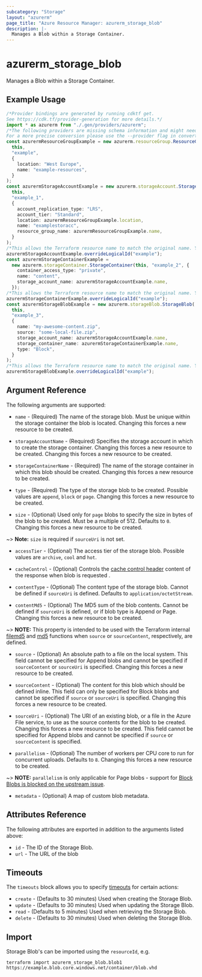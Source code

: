 ```yaml
---
subcategory: "Storage"
layout: "azurerm"
page_title: "Azure Resource Manager: azurerm_storage_blob"
description: |-
  Manages a Blob within a Storage Container.
---
```


# azurerm\_storage\_blob

Manages a Blob within a Storage Container.

## Example Usage

```typescript
/*Provider bindings are generated by running cdktf get.
See https://cdk.tf/provider-generation for more details.*/
import * as azurerm from "./.gen/providers/azurerm";
/*The following providers are missing schema information and might need manual adjustments to synthesize correctly: azurerm.
For a more precise conversion please use the --provider flag in convert.*/
const azurermResourceGroupExample = new azurerm.resourceGroup.ResourceGroup(
  this,
  "example",
  {
    location: "West Europe",
    name: "example-resources",
  }
);
const azurermStorageAccountExample = new azurerm.storageAccount.StorageAccount(
  this,
  "example_1",
  {
    account_replication_type: "LRS",
    account_tier: "Standard",
    location: azurermResourceGroupExample.location,
    name: "examplestoracc",
    resource_group_name: azurermResourceGroupExample.name,
  }
);
/*This allows the Terraform resource name to match the original name. You can remove the call if you don't need them to match.*/
azurermStorageAccountExample.overrideLogicalId("example");
const azurermStorageContainerExample =
  new azurerm.storageContainer.StorageContainer(this, "example_2", {
    container_access_type: "private",
    name: "content",
    storage_account_name: azurermStorageAccountExample.name,
  });
/*This allows the Terraform resource name to match the original name. You can remove the call if you don't need them to match.*/
azurermStorageContainerExample.overrideLogicalId("example");
const azurermStorageBlobExample = new azurerm.storageBlob.StorageBlob(
  this,
  "example_3",
  {
    name: "my-awesome-content.zip",
    source: "some-local-file.zip",
    storage_account_name: azurermStorageAccountExample.name,
    storage_container_name: azurermStorageContainerExample.name,
    type: "Block",
  }
);
/*This allows the Terraform resource name to match the original name. You can remove the call if you don't need them to match.*/
azurermStorageBlobExample.overrideLogicalId("example");

```

## Argument Reference

The following arguments are supported:

*   `name` - (Required) The name of the storage blob. Must be unique within the storage container the blob is located. Changing this forces a new resource to be created.

*   `storageAccountName` - (Required) Specifies the storage account in which to create the storage container. Changing this forces a new resource to be created.
    Changing this forces a new resource to be created.

*   `storageContainerName` - (Required) The name of the storage container in which this blob should be created. Changing this forces a new resource to be created.

*   `type` - (Required) The type of the storage blob to be created. Possible values are `append`, `block` or `page`. Changing this forces a new resource to be created.

*   `size` - (Optional) Used only for `page` blobs to specify the size in bytes of the blob to be created. Must be a multiple of 512. Defaults to `0`. Changing this forces a new resource to be created.

\~> **Note:** `size` is required if `sourceUri` is not set.

*   `accessTier` - (Optional) The access tier of the storage blob. Possible values are `archive`, `cool` and `hot`.

*   `cacheControl` - (Optional) Controls the [cache control header](https://developer.mozilla.org/en-US/docs/Web/HTTP/Headers/Cache-Control) content of the response when blob is requested .

*   `contentType` - (Optional) The content type of the storage blob. Cannot be defined if `sourceUri` is defined. Defaults to `application/octetStream`.

*   `contentMd5` - (Optional) The MD5 sum of the blob contents. Cannot be defined if `sourceUri` is defined, or if blob type is Append or Page. Changing this forces a new resource to be created.

\~> **NOTE:** This property is intended to be used with the Terraform internal [filemd5](https://www.terraform.io/docs/configuration/functions/filemd5.html) and [md5](https://www.terraform.io/docs/configuration/functions/md5.html) functions when `source` or `sourceContent`, respectively, are defined.

*   `source` - (Optional) An absolute path to a file on the local system. This field cannot be specified for Append blobs and cannot be specified if `sourceContent` or `sourceUri` is specified. Changing this forces a new resource to be created.

*   `sourceContent` - (Optional) The content for this blob which should be defined inline. This field can only be specified for Block blobs and cannot be specified if `source` or `sourceUri` is specified. Changing this forces a new resource to be created.

*   `sourceUri` - (Optional) The URI of an existing blob, or a file in the Azure File service, to use as the source contents for the blob to be created. Changing this forces a new resource to be created. This field cannot be specified for Append blobs and cannot be specified if `source` or `sourceContent` is specified.

*   `parallelism` - (Optional) The number of workers per CPU core to run for concurrent uploads. Defaults to `8`. Changing this forces a new resource to be created.

\~> **NOTE:** `parallelism` is only applicable for Page blobs - support for [Block Blobs is blocked on the upstream issue](https://github.com/tombuildsstuff/giovanni/issues/15).

* `metadata` - (Optional) A map of custom blob metadata.

## Attributes Reference

The following attributes are exported in addition to the arguments listed above:

* `id` - The ID of the Storage Blob.
* `url` - The URL of the blob

## Timeouts

The `timeouts` block allows you to specify [timeouts](https://www.terraform.io/language/resources/syntax#operation-timeouts) for certain actions:

* `create` - (Defaults to 30 minutes) Used when creating the Storage Blob.
* `update` - (Defaults to 30 minutes) Used when updating the Storage Blob.
* `read` - (Defaults to 5 minutes) Used when retrieving the Storage Blob.
* `delete` - (Defaults to 30 minutes) Used when deleting the Storage Blob.

## Import

Storage Blob's can be imported using the `resourceId`, e.g.

```shell
terraform import azurerm_storage_blob.blob1 https://example.blob.core.windows.net/container/blob.vhd
```
